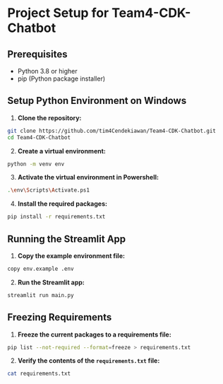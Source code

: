 # Project Setup for Team4-CDK-Chatbot

## Prerequisites

- Python 3.8 or higher
- pip (Python package installer)

## Setup Python Environment on Windows

1. **Clone the repository:**

  ```sh
  git clone https://github.com/tim4Cendekiawan/Team4-CDK-Chatbot.git
  cd Team4-CDK-Chatbot
  ```

2. **Create a virtual environment:**

  ```sh
  python -m venv env
  ```

3. **Activate the virtual environment in Powershell:**

  ```sh
  .\env\Scripts\Activate.ps1
  ```

4. **Install the required packages:**

  ```sh
  pip install -r requirements.txt
  ```

## Running the Streamlit App

1. **Copy the example environment file:**

  ```sh
  copy env.example .env
  ```

2. **Run the Streamlit app:**

  ```sh
  streamlit run main.py
  ```


## Freezing Requirements

1. **Freeze the current packages to a requirements file:**

  ```sh
  pip list --not-required --format=freeze > requirements.txt
  ```

2. **Verify the contents of the `requirements.txt` file:**

  ```sh
  cat requirements.txt
  ```